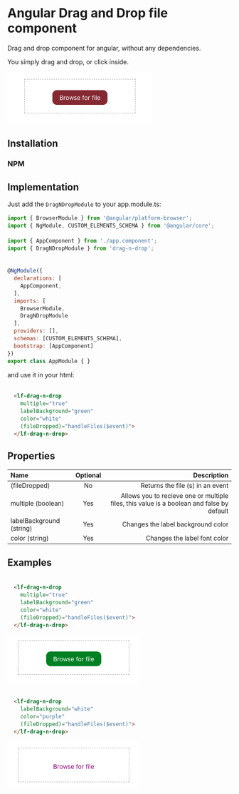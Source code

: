 # Angular Drag and Drop file component

Drag and drop component for angular, without any dependencies.

You simply drag and drop, or click inside.

![](https://github.com/luishdez87/angular-drag-n-drop/blob/master/projects/demo/src/assets/normal-view.png?raw=true)

## Installation

### NPM

## Implementation

Just add the `DragNDropModule` to your app.module.ts:

```javascript
import { BrowserModule } from '@angular/platform-browser';
import { NgModule, CUSTOM_ELEMENTS_SCHEMA } from '@angular/core';

import { AppComponent } from './app.component';
import { DragNDropModule } from 'drag-n-drop';


@NgModule({
  declarations: [
    AppComponent,
  ],
  imports: [
    BrowserModule,
    DragNDropModule
  ],
  providers: [],
  schemas: [CUSTOM_ELEMENTS_SCHEMA],
  bootstrap: [AppComponent]
})
export class AppModule { }

```

and use it in your html:

```html

  <lf-drag-n-drop 
    multiple="true"
    labelBackground="green"
    color="white"
    (fileDropped)="handleFiles($event)">
  </lf-drag-n-drop>

```

## Properties

| Name  | Optional  | Description |
| :------------ |:---------------:| -----:|
| (fileDropped)      | No | Returns the file (s) in an event |
| multiple   (boolean)   | Yes        |   Allows you to recieve one or multiple files, this value is a boolean and false  by default |
| labelBackground   (string)   | Yes | Changes the label background color |
| color (string)      | Yes | Changes the label font color |

## Examples

```html

  <lf-drag-n-drop 
    multiple="true"
    labelBackground="green"
    color="white"
    (fileDropped)="handleFiles($event)">
  </lf-drag-n-drop>

```
![](https://github.com/luishdez87/angular-drag-n-drop/blob/master/projects/demo/src/assets/bg-changed.png?raw=true)

```html

  <lf-drag-n-drop 
    labelBackground="white"
    color="purple"
    (fileDropped)="handleFiles($event)">
  </lf-drag-n-drop>

```
![](https://github.com/luishdez87/angular-drag-n-drop/blob/master/projects/demo/src/assets/bg-and-color.png?raw=true)

